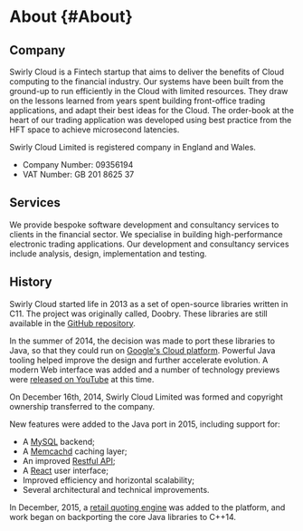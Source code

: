 About {#About}
=====

Company
-------

Swirly Cloud is a Fintech startup that aims to deliver the benefits of Cloud computing to the
financial industry. Our systems have been built from the ground-up to run efficiently in the Cloud
with limited resources. They draw on the lessons learned from years spent building front-office
trading applications, and adapt their best ideas for the Cloud. The order-book at the heart of our
trading application was developed using best practice from the HFT space to achieve microsecond
latencies.

Swirly Cloud Limited is registered company in England and Wales.

- Company Number: 09356194
- VAT Number: GB 201 8625 37

Services
--------

We provide bespoke software development and consultancy services to clients in the financial
sector. We specialise in building high-performance electronic trading applications. Our development
and consultancy services include analysis, design, implementation and testing.

History
-------

Swirly Cloud started life in 2013 as a set of open-source libraries written in C11. The project was
originally called, Doobry. These libraries are still available in the
[GitHub repository](http://github.com/swirlycloud/swirlyc/tree/0.1.0).

In the summer of 2014, the decision was made to port these libraries to Java, so that they could run
on [Google's Cloud platform](https://cloud.google.com/appengine/). Powerful Java tooling helped
improve the design and further accelerate evolution. A modern Web interface was added and a number
of technology previews were [released on YouTube](http://www.youtube.com/c/SwirlyCloudDotCom) at
this time.

On December 16th, 2014, Swirly Cloud Limited was formed and copyright ownership transferred to the
company.

New features were added to the Java port in 2015, including support for:
- A [MySQL](https://www.mysql.com/) backend;
- A [Memcachd](http://memcached.org/) caching layer;
- An improved [Restful API](https://en.wikipedia.org/wiki/Representational_state_transfer);
- A [React](https://facebook.github.io/react/) user interface;
- Improved efficiency and horizontal scalability;
- Several architectural and technical improvements.

In December, 2015, a [retail quoting engine](https://www.youtube.com/watch?v=ladmmNt7Bo8) was added
to the platform, and work began on backporting the core Java libraries to C++14.
